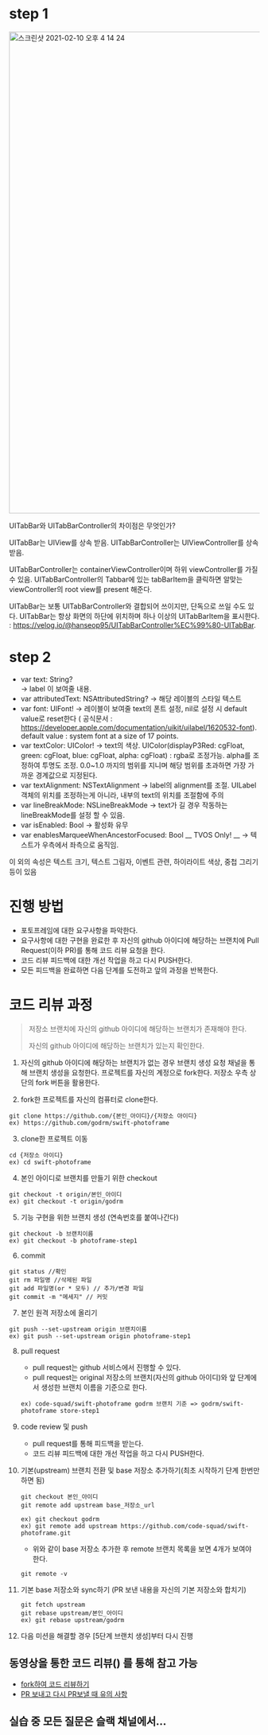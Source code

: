 # step 1
<img width="969" alt="스크린샷 2021-02-10 오후 4 14 24" src="https://user-images.githubusercontent.com/68788135/107478066-37da2900-6bbc-11eb-87a6-584164829ab7.png">

UITabBar와 UITabBarController의 차이점은 무엇인가?

UITabBar는 UIView를 상속 받음.
UITabBarController는 UIViewController를 상속 받음.

UITabBarController는 containerViewController이며 하위 viewController를 가질 수 있음. 
UITabBarController의 Tabbar에 있는 tabBarItem을 클릭하면 알맞는 viewController의 root view를 present 해준다.

UITabBar는 보통 UITabBarController와 결합되어 쓰이지만, 단독으로 쓰일 수도 있다. UITabBar는 항상 화면의 하단에 위치하며 하나 이상의 UITabBarItem을 표시한다.
: https://velog.io/@hanseop95/UITabBarController%EC%99%80-UITabBar. 

# step 2

* var text: String?  
 -> label 이 보여줄 내용. 
* var attributedText: NSAttributedString?
 -> 해당 레이블의 스타일 텍스트
* var font: UIFont!
 -> 레이블이 보여줄 text의 폰트 설정, nil로 설정 시 default value로 reset한다 ( 공식문서 :  https://developer.apple.com/documentation/uikit/uilabel/1620532-font). 
 default value : system font at a size of 17 points.  
* var textColor: UIColor!
 -> text의 색상. UIColor(displayP3Red: cgFloat, green: cgFloat, blue: cgFloat, alpha: cgFloat) : rgba로 조정가능. alpha를 조정하여 투명도 조정. 0.0~1.0 까지의 범위를 지니며 해당 범위를 초과하면 가장 가까운 경계값으로 지정된다.
* var textAlignment: NSTextAlignment
 -> label의 alignment를 조절. UILabel객체의 위치를 조정하는게 아니라, 내부의 text의 위치를 조절함에 주의
* var lineBreakMode: NSLineBreakMode
 -> text가 길 경우 작동하는 lineBreakMode를 설정 할 수 있음.
* var isEnabled: Bool
 -> 활성화 유무
* var enablesMarqueeWhenAncestorFocused: Bool 
__ TVOS Only! __
 -> 텍스트가 우측에서 좌측으로 움직임.
 
이 외의 속성은 텍스트 크기, 텍스트 그림자, 이벤트 관련, 하이라이트 색상, 중첩 그리기 등이 있음
# 진행 방법

- 포토프레임에 대한 요구사항을 파악한다.
- 요구사항에 대한 구현을 완료한 후 자신의 github 아이디에 해당하는 브랜치에 Pull Request(이하 PR)를 통해 코드 리뷰 요청을 한다.
- 코드 리뷰 피드백에 대한 개선 작업을 하고 다시 PUSH한다.
- 모든 피드백을 완료하면 다음 단계를 도전하고 앞의 과정을 반복한다.

# 코드 리뷰 과정
> 저장소 브랜치에 자신의 github 아이디에 해당하는 브랜치가 존재해야 한다.
>
> 자신의 github 아이디에 해당하는 브랜치가 있는지 확인한다.

1. 자신의 github 아이디에 해당하는 브랜치가 없는 경우 브랜치 생성 요청 채널을 통해 브랜치 생성을 요청한다.
프로젝트를 자신의 계정으로 fork한다. 저장소 우측 상단의 fork 버튼을 활용한다.

2. fork한 프로젝트를 자신의 컴퓨터로 clone한다.
```
git clone https://github.com/{본인_아이디}/{저장소 아이디}
ex) https://github.com/godrm/swift-photoframe
```

3. clone한 프로젝트 이동
```
cd {저장소 아이디}
ex) cd swift-photoframe
```

4. 본인 아이디로 브랜치를 만들기 위한 checkout
```
git checkout -t origin/본인_아이디
ex) git checkout -t origin/godrm
```

5. 기능 구현을 위한 브랜치 생성 (연속번호를 붙여나간다)
```
git checkout -b 브랜치이름
ex) git checkout -b photoframe-step1
```

6. commit
```
git status //확인
git rm 파일명 //삭제된 파일
git add 파일명(or * 모두) // 추가/변경 파일
git commit -m "메세지" // 커밋
```

7. 본인 원격 저장소에 올리기
```
git push --set-upstream origin 브랜치이름
ex) git push --set-upstream origin photoframe-step1
```

8. pull request
	- pull request는 github 서비스에서 진행할 수 있다.
	- pull request는 original 저장소의 브랜치(자신의 github 아이디)와 앞 단계에서 생성한 브랜치 이름을 기준으로 한다.

	```
	ex) code-squad/swift-photoframe godrm 브랜치 기준 => godrm/swift-photoframe store-step1
	```
	
9. code review 및 push
	- pull request를 통해 피드백을 받는다.
	- 코드 리뷰 피드백에 대한 개선 작업을 하고 다시 PUSH한다.

10. 기본(upstream) 브랜치 전환 및 base 저장소 추가하기(최초 시작하기 단계 한번만 하면 됨)

	```
	git checkout 본인_아이디
	git remote add upstream base_저장소_url

	ex) git checkout godrm
	ex) git remote add upstream https://github.com/code-squad/swift-photoframe.git
	```

	- 위와 같이 base 저장소 추가한 후 remote 브랜치 목록을 보면 4개가 보여야 한다.

	```
	git remote -v
	```

11. 기본 base 저장소와 sync하기 (PR 보낸 내용을 자신의 기본 저장소와 합치기)

	```
	git fetch upstream
	git rebase upstream/본인_아이디
	ex) git rebase upstream/godrm
	```

12. 다음 미션을 해결할 경우 [5단계 브랜치 생성]부터 다시 진행

## 동영상을 통한 코드 리뷰() 를 통해 참고 가능

- [fork하여 코드 리뷰하기](https://www.youtube.com/watch?v=ZSZoaG0PqLg) 
- [PR 보내고 다시 PR보낼 때 유의 사항](https://www.youtube.com/watch?v=CbLNbCUsh5c&feature=youtu.be)

## 실습 중 모든 질문은 슬랙 채널에서...
